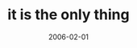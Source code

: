 ---
layout: base.njk
title : 'it is the only thing' 
view_title : 'it is the only thing' 
year : '2006' 
date : '2006-02-01' 
img_file : '/drawing/itistheonlything.png' 
html_file : 'itistheonlything' 
next_html : 'itistheanswertoaquestiontha.html' 
year_order : '30' 
permalink : "title/{{html_file}}.html"
---